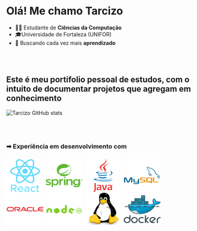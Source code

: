 <h1> Olá! Me chamo Tarcizo </h1>

* 👨‍💻 Estudante de <b>Ciências da Computação</b>
* 🎓Universidade de Fortaleza (UNIFOR)
* 👀 Buscando cada vez mais <b>aprendizado</b>

<br>
<br>
<h2>Este é meu portifolio pessoal de estudos, com o intuito de documentar projetos que agregam em conhecimento </h2>

  
![Tarcizo GitHub stats](https://github-readme-stats.vercel.app/api?username=tarcizo12&show_icons=true&theme=dracula)   

<br>
<br>
<h3> ➡   Experiência em desenvolvimento com<h3>
  
<div style="display: inline_block">
  <img align="center" alt="React" height="90" width="100" src="https://github.com/devicons/devicon/blob/v2.15.1/icons/react/react-original-wordmark.svg">
  <img align="center" alt="Spring" height="90" width="100" src="https://github.com/devicons/devicon/blob/v2.15.1/icons/spring/spring-original-wordmark.svg">
  <img align="center" alt="Java" height="90" width="100" src="https://github.com/devicons/devicon/blob/v2.15.1/icons/java/java-original-wordmark.svg">
  <img align="center" alt="MySQL" height="90" width="100" src="https://github.com/devicons/devicon/blob/v2.15.1/icons/mysql/mysql-original-wordmark.svg">
  <img align="center" alt="Oracle" height="90" width="100" src="https://github.com/devicons/devicon/blob/v2.15.1/icons/oracle/oracle-original.svg">
  <img align="center" alt="NodeJs" height="90" width="100" src="https://github.com/devicons/devicon/blob/v2.15.1/icons/nodejs/nodejs-plain-wordmark.svg">
  <img align="center" alt="Linux" height="90" width="100" src="https://github.com/devicons/devicon/blob/v2.15.1/icons/linux/linux-original.svg">
  <img align="center" alt="Docker" height="90" width="100" src="https://github.com/devicons/devicon/blob/v2.15.1/icons/docker/docker-original-wordmark.svg">
</div>




